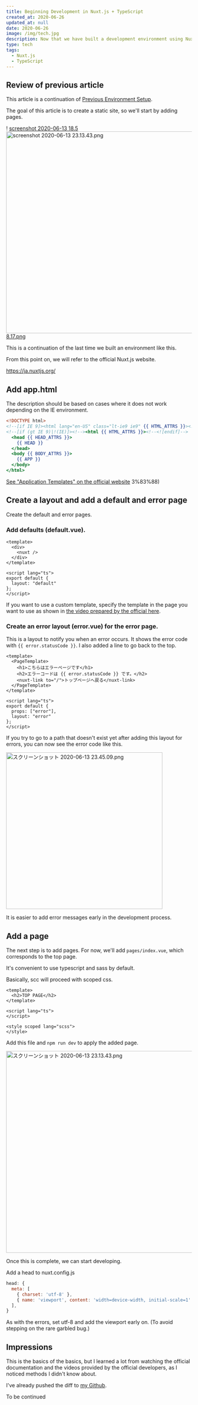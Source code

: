 ```yaml
---
title: Beginning Development in Nuxt.js + TypeScript
created_at: 2020-06-26
updated_at: null
date: 2020-06-26
image: /img/tech.jpg
description: Now that we have built a development environment using Nuxt.js and TypeScript, I'd like to prepare the basic development procedures.
type: tech
tags:
  - Nuxt.js
  - TypeScript
---
```


## Review of previous article

This article is a continuation of [Previous Environment Setup](https://qiita.com/couragenki/items/d8a809c383c4fef9ecda).

The goal of this article is to create a static site, so we'll start by adding pages.

! [screenshot 2020-06-13 18.5<img width="546" alt="screenshot 2020-06-13 23.13.43.png" src="https://qiita-image-store.s3.ap-northeast-1.amazonaws.com/0/199085/db8a4bb2-c4c3-ad77-6448-1b63972d02a3.png">
8.17.png](https://qiita-image-store.s3.ap-northeast-1.amazonaws.com/0/199085/6c4c4388-5990-b63c-9682-5d5ea8f6d5e4.png)

This is a continuation of the last time we built an environment like this.

From this point on, we will refer to the official Nuxt.js website.

https://ja.nuxtjs.org/

## Add app.html

The description should be based on cases where it does not work depending on the IE environment.

``` app.html
<!DOCTYPE html>
<!--[if IE 9]><html lang="en-US" class="lt-ie9 ie9" {{ HTML_ATTRS }}><![endif]-->
<!--[if (gt IE 9)|!(IE)]><!--><html {{ HTML_ATTRS }}><!--<![endif]-->
  <head {{ HEAD_ATTRS }}>
    {{ HEAD }}
  </head>
  <body {{ BODY_ATTRS }}>
    {{ APP }}
  </body>
</html>
```

[See "Application Templates" on the official website](https://ja.nuxtjs.org/guide/views/#%E3%82%A2%E3%83%97%E3%83%AA%E3%83%86%E3%83%B3%E3%83%97%E3%83%AC%E3%83%BC%E) 3%83%88)

## Create a layout and add a default and error page

Create the default and error pages.

### Add defaults (default.vue).

``` default.vue
<template>
  <div>
    <nuxt />
  </div>
</template>

<script lang="ts">
export default {
  layout: "default"
};
</script>
```

If you want to use a custom template, specify the template in the page you want to use as shown in [the video prepared by the official here](https://youtu.be/YOKnSTp7d38).

### Create an error layout (error.vue) for the error page.

This is a layout to notify you when an error occurs.
It shows the error code with `{{ error.statusCode }}`.
I also added a line to go back to the top.

``` error.vue
<template>
  <PageTemplate>
    <h1>こちらはエラーページです</h1>
    <h2>エラーコードは {{ error.statusCode }} です。</h2>
    <nuxt-link to="/">トップページへ戻る</nuxt-link>
  </PageTemplate>
</template>

<script lang="ts">
export default {
  props: ["error"],
  layout: "error"
};
</script>
```

If you try to go to a path that doesn't exist yet after adding this layout for errors, you can now see the error code like this.

<img width="424" alt="スクリーンショット 2020-06-13 23.45.09.png" src="https://qiita-image-store.s3.ap-northeast-1.amazonaws.com/0/199085/5335c657-28b6-9869-e7d2-881fe8ada638.png">

It is easier to add error messages early in the development process.

## Add a page

The next step is to add pages. For now, we'll add `pages/index.vue`, which corresponds to the top page.

It's convenient to use typescript and sass by default.

Basically, scc will proceed with scoped css.

``` pages/index.vue
<template>
  <h2>TOP PAGE</h2>
</template>

<script lang="ts">
</script>

<style scoped lang="scss">
</style>
```

Add this file and `npm run dev` to apply the added page.

<img width="546" alt="スクリーンショット 2020-06-13 23.13.43.png" src="https://qiita-image-store.s3.ap-northeast-1.amazonaws.com/0/199085/25ae41fe-aad9-2c6c-ea02-79e986fe9812.png">

Once this is complete, we can start developing.

Add a head to nuxt.config.js

``` nuxt.config.js
head: {
  meta: [
    { charset: 'utf-8' },
    { name: 'viewport', content: 'width=device-width, initial-scale=1' },
  ],
}
```

As with the errors, set utf-8 and add the viewport early on.
(To avoid stepping on the rare garbled bug.)

## Impressions

This is the basics of the basics, but I learned a lot from watching the official documentation and the videos provided by the official developers, as I noticed methods I didn't know about.

I've already pushed the diff to [my Github](https://github.com/couragenki/genki-blog/commit/c09c14e06eacff910473700ad3ddbaae6e1e63bb).

To be continued

